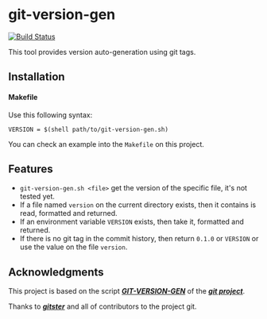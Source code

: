 git-version-gen
===============

[![Build Status][0]][1]

This tool provides version auto-generation using git tags.


Installation
------------

#### Makefile

Use this following syntax:

```
VERSION = $(shell path/to/git-version-gen.sh)
```

You can check an example into the `Makefile` on this project.

Features
--------

* `git-version-gen.sh <file>` get the version of the specific file, it's not tested yet.
* If a file named `version` on the current directory exists, then it contains
  is read, formatted and returned.
* If an environment variable `VERSION` exists, then take it, formatted and returned.
* If there is no git tag in the commit history, then return `0.1.0` or `VERSION`
  or use the value on the file `version`.

Acknowledgments
---------------

This project is based on the script [***GIT-VERSION-GEN***][2] of the [***git project***][3].

Thanks to [***gitster***][4] and all of contributors to the project git.

[0]: https://travis-ci.org/alquerci/git-version-gen.png?branch=master
[1]: https://travis-ci.org/alquerci/git-version-gen
[2]: https://github.com/git/git/blob/master/GIT-VERSION-GEN
[3]: https://github.com/git/git
[4]: https://github.com/gitster

